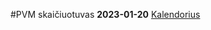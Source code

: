 #PVM skaičiuotuvas
**2023-01-20** [Kalendorius](https://arnoldastumenas.github.io/reactjs-pvm-skaiciuokle/ "PVM skaičiuoklė")
